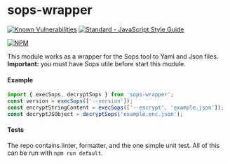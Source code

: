 # sops-wrapper

[![Known Vulnerabilities](https://snyk.io/test/github/Moon1706/sops-wrapper/badge.svg)](https://snyk.io/test/github/Moon1706/sops-wrapper)
[![Standard - JavaScript Style Guide](https://img.shields.io/badge/code_style-standard-brightgreen.svg)](http://standardjs.com/)

[![NPM](https://nodei.co/npm/sops-wrapper.png?downloads=true&downloadRank=true&stars=true)](https://nodei.co/npm/sops-wrapper/)

This module works as a wrapper for the Sops tool to Yaml and Json files.
**Important:** you must have Sops utile before start this module.

#### Example

```js
import { execSops, decryptSops } from 'sops-wrapper';
const version = execSops(['--version']);
const encryptStringContent = execSops(['--encrypt', 'example.json']);
const decryptJSObject = decryptSops('example.enc.json');
````

#### Tests

The repo contains linter, formatter, and the one simple unit test. All of this can be run with `npm run default`.

